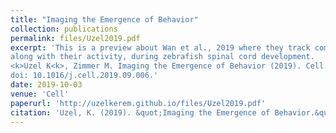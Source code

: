 ```yaml
---
title: "Imaging the Emergence of Behavior"
collection: publications
permalink: files/Uzel2019.pdf
excerpt: 'This is a preview about Wan et al., 2019 where they track comprehensively the development of individual neurons,
along with their activity, during zebrafish spinal cord development.
<k>Uzel K<k>, Zimmer M. Imaging the Emergence of Behavior (2019). Cell.
doi: 10.1016/j.cell.2019.09.006.'
date: 2019-10-03
venue: 'Cell'
paperurl: 'http://uzelkerem.github.io/files/Uzel2019.pdf'
citation: 'Uzel, K. (2019). &quot;Imaging the Emergence of Behavior.&quot; <i>Cell</i>.'
---
```



